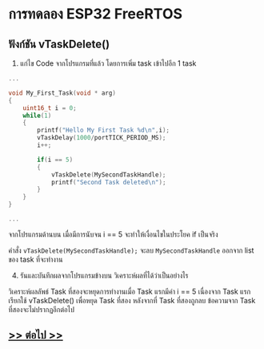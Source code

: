 # การทดลอง ESP32 FreeRTOS 
##  ฟังก์ชัน vTaskDelete()

1. แก่ไข Code จากโปรแกรมที่แล้ว โดยการเพิ่ม task เข้าไปอีก 1 task

```c
...

void My_First_Task(void * arg)
{
	uint16_t i = 0;
	while(1)
	{
		printf("Hello My First Task %d\n",i);
		vTaskDelay(1000/portTICK_PERIOD_MS);
		i++;

		if(i == 5)
		{
			vTaskDelete(MySecondTaskHandle);
			printf("Second Task deleted\n");
		}
	}
}

...
```

จากโปรแกรมด้านบน เมื่อมีการนับจน i == 5 จะทำให้เงื่อนไขในประโยค if เป็นจริง

คำสั่ง `vTaskDelete(MySecondTaskHandle);` จะลบ `MySecondTaskHandle` ออกจาก list ของ task ที่จะทำงาน


4. รันและบันทึกผลจากโปรแกรมข้างบน วิเคราะห์ผลที่ได้ว่าเป็นอย่างไร




วิเคราะห์ผลลัพธ์
 Task ที่สองจะหยุดการทำงานเมื่อ Task แรกมีค่า i == 5 เนื่องจาก Task แรกเรียกใช้ vTaskDelete() เพื่อหยุด Task ที่สอง
 หลังจากที่ Task ที่สองถูกลบ ข้อความจาก Task ที่สองจะไม่ปรากฏอีกต่อไป
    
## [>> ต่อไป >>](./ESP32-FreeRTOS-Labsheet-5.md) 
